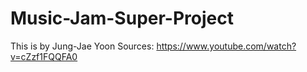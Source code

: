 # Music-Jam-Super-Project
This is by Jung-Jae Yoon
Sources:
https://www.youtube.com/watch?v=cZzf1FQQFA0
